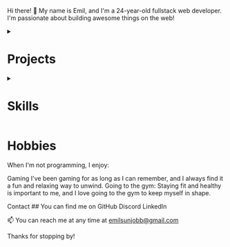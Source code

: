 Hi there! 👋
My name is Emil, and I'm a 24-year-old fullstack web developer. I'm passionate about building awesome things on the web!

<details>
<summary><h1>Projects</h1></summary>

## Twitter clone
a static webpage that looks like Twitter, but without any of the functionality

## Chatbot
a simple chatbot using vanilla JavaScript for the frontend and Node.js with Express and OpenAI for the backend

## Personal portfolio
a personal portfolio website using React for the frontend and Sanity CMS for the backend
</details>

<details>
<summary><h1>Skills</h1></summary>

I'm proficient in the following technologies:

## Frontend 
- Vanilla JavaScript
- HTML
- CSS
- React

## 💗 Backend 
- Node.js and Express
- MYSQL
- Git
</details>

# Hobbies
When I'm not programming, I enjoy:

Gaming
I've been gaming for as long as I can remember, and I always find it a fun and relaxing way to unwind.
Going to the gym: Staying fit and healthy is important to me, and I love going to the gym to keep myself in shape.

Contact ## 
You can find me on 
GitHub
Discord 
LinkedIn

📫 You can reach me at any time at emilsunjobb@gmail.com

Thanks for stopping by!


<!---
EmilSunden/EmilSunden is a ✨ special ✨ repository because its `README.md` (this file) appears on your GitHub profile.
You can click the Preview link to take a look at your changes.
--->
